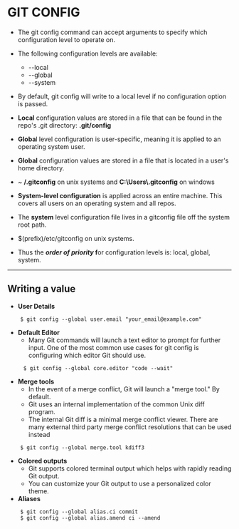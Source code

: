 # GIT CONFIG

- The git config command can accept arguments to specify which configuration level to operate on.
- The following configuration levels are available:
  - --local
  - --global
  - --system
- By default, git config will write to a local level if no configuration option is passed.
- **Local** configuration values are stored in a file that can be found in the repo's .git directory: **.git/config**

- **Globa**l level configuration is user-specific, meaning it is applied to an operating system user.
- **Global** configuration values are stored in a file that is located in a user's home directory.
- ~ **/.gitconfig** on unix systems and **C:\Users\\.gitconfig** on windows
- **System-level configuration** is applied across an entire machine. This covers all users on an operating system and all repos.
- The **system** level configuration file lives in a gitconfig file off the system root path.
- $(prefix)/etc/gitconfig on unix systems.
- Thus the **_order of priority_ f**or configuration levels is: local, global, system.

---

## Writing a value

- **User Details**

```
	$ git config --global user.email "your_email@example.com"
```

- **Default Editor**
  - Many Git commands will launch a text editor to prompt for further input. One of the most common use cases for git config is configuring which editor Git should use.

```
	 $ git config --global core.editor "code --wait"
```

- **Merge tools**
  - In the event of a merge conflict, Git will launch a "merge tool." By default.
  - Git uses an internal implementation of the common Unix diff program.
  - The internal Git diff is a minimal merge conflict viewer. There are many external third party merge conflict resolutions that can be used instead

```
	$ git config --global merge.tool kdiff3
```

- **Colored outputs**
  - Git supports colored terminal output which helps with rapidly reading Git output.
  - You can customize your Git output to use a personalized color theme.
- **Aliases**

```
	$ git config --global alias.ci commit
	$ git config --global alias.amend ci --amend

```
